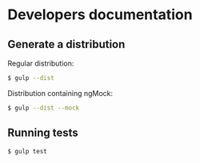 # Developers documentation

## Generate a distribution

Regular distribution:
```bash
$ gulp --dist
```

Distribution containing ngMock:
```bash
$ gulp --dist --mock
```

## Running tests

```bash
$ gulp test
```